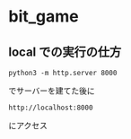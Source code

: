 # bit_game

## local での実行の仕方
```
python3 -m http.server 8000    
```
でサーバーを建てた後に
```
http://localhost:8000
```
にアクセス
